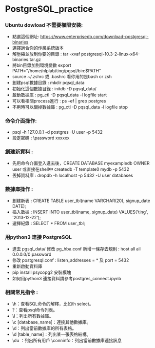 # PostgreSQL_practice

### Ubuntu dowload 不需要權限安裝:
* 點選這個網址: https://www.enterprisedb.com/download-postgresql-binaries
* 選擇適合你的作業系統版本
* 解壓縮並放到你要的目錄 : tar -xvaf postgresql-10.3-2-linux-x64-binaries.tar.gz
* 將bin目錄加到環境變數 export PATH="/home/nlplab/ting/pgsql/bin:$PATH"
* source ~/.zshrc   或 .bashrc 看你用的是bash or zsh
* 創建psql數據目錄 : mkdir pqsql_data
* 初始化這個數據目錄 : initdb -D pgsql_data/
* 啟動數據庫 : pg_ctl -D pqsql_data -l logfile start
* 可以看相關process進行 : ps -ef | grep postgres
* 不用時可以關掉數據庫 : pg_ctl -D pqsql_data -l logfile stop

### 命令介面操作:
* psql -h 127.0.0.1 -d postgres -U user -p 5432
* 設定密碼 : \password xxxxxx

### 創建新資料 :
* 先用命令介面登入進去後，CREATE DATABASE myexampledb OWNER user 或直接在shell中 createdb -T template0 mydb -p 5432
* 丟掉資料庫 : dropdb -h localhost -p 5432 -U user databases

### 數據庫操作 : 
* 創建新表 : CREATE TABLE user_tbl(name VARCHAR(20), signup_date DATE);
* 插入數據 : INSERT INTO user_tbl(name, signup_date) VALUES('ting', '2013-12-22');
* 選擇紀錄 : SELECT * FROM user_tbl;

### 用python3 連接 PostgreSQL
* 進去 pgsql_data/ 修改 pg_hba.conf 新增一條存去規則 : host all all 0.0.0.0/0 password
* 修改 postgresql.conf : listen_addresses = * 及 port = 5432
* 重新啟動資料庫
* pip install psycopg2 安裝模塊
* 如何用python3 連接資料請參考postgres_connect.ipynb


### 相關常見指令 : 
* \h：查看SQL命令的解釋，比如\h select。
* \?：查看psql命令列表。
* \l：列出所有數據庫。
* \c [database_name]：連接其他數據庫。
* \d：列出當前數據庫的所有表格。
* \d [table_name]：列出某一張表格結構。
* \du ：列出所有用戶
\conninfo：列出當前數據庫連接訊息



  


